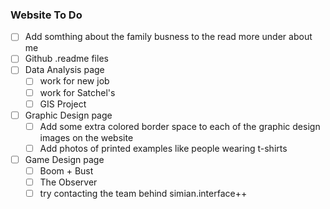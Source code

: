 ### Website To Do

- [ ] Add somthing about the family busness to the read more under about me
- [ ] Github .readme files
- [ ] Data Analysis page
    - [ ] work for new job
    - [ ] work for Satchel's
    - [ ] GIS Project
- [ ] Graphic Design page
    - [ ] Add some extra colored border space to each of the graphic design images on the website
    - [ ] Add photos of printed examples like people wearing t-shirts
- [ ] Game Design page
    - [ ] Boom + Bust
    - [ ] The Observer
    - [ ] try contacting the team behind simian.interface++
